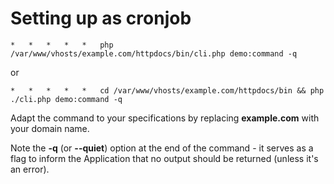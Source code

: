 # Setting up as cronjob

```text
*   *   *   *   *   php /var/www/vhosts/example.com/httpdocs/bin/cli.php demo:command -q
```

or

```text
*   *   *   *   *   cd /var/www/vhosts/example.com/httpdocs/bin && php ./cli.php demo:command -q
```

Adapt the command to your specifications by replacing **example.com** with your domain name.

Note the **-q** (or **--quiet**) option at the end of the command - it serves as a flag to inform the Application that no output should be returned (unless it's an error).
